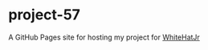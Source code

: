 # project-57

A GitHub Pages site for hosting my project for [WhiteHatJr]

[WhiteHatJr]: code.whitehatjr.com
